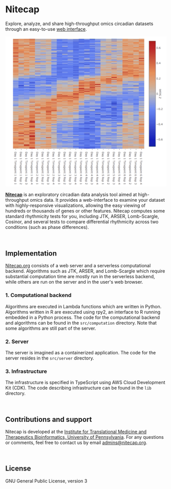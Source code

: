 # Nitecap

Explore, analyze, and share high-throughput omics circadian datasets through an easy-to-use <a href="https://nitecap.org">web interface</a>.

<p align="center" style="padding: 0em;"> 
  <img src="src/server/static/images/slides.gif" alt="Sample signal">
</p>

<b><a href="https://nitecap.org">Nitecap</a></b> is an exploratory circadian data analysis tool aimed at high-throughput omics data. It provides a web-interface to examine your dataset with highly-responsive visualizations, allowing the easy viewing of hundreds or thousands of genes or other features. Nitecap computes some standard rhythmicity tests for you, including JTK, ARSER, Lomb-Scargle, Cosinor, and several tests to compare differential rhythmicity across two conditions (such as phase differences).

<br/>

## Implementation
<a href="https://nitecap.org">Nitecap.org</a> consists of a web server and a serverless computational backend. Algorithms such as JTK, ARSER, and Lomb-Scargle which require substantial computation time are mostly run in the serverless backend, while others are run on the server and in the user's web browser.<br />

### 1. Computational backend
Algorithms are executed in Lambda functions which are written in Python. Algorithms written in R are executed using rpy2, an interface to R running embedded in a Python process. The code for the computational backend and algorithms can be found in the <code>src/computation</code> directory. Note that some algorithms are still part of the server.
<br />

### 2. Server
The server is imagined as a containerized application. The code for the server resides in the <code>src/server</code> directory.
<br />
### 3. Infrastructure
The infrastructure is specified in TypeScript using AWS Cloud Development Kit (CDK). The code describing infrastructure can be found in the <code>lib</code> directory.

<br />

## Contributions and support

Nitecap is developed at the <a href="http://bioinf.itmat.upenn.edu/">Institute for Translational Medicine and Therapeutics Bioinformatics, University of Pennsylvania</a>. For any questions or comments, feel free to contact us by email <a href="mailto:admins@nitecap.org">admins@nitecap.org</a>.

<br />

## License

GNU General Public License, version 3
